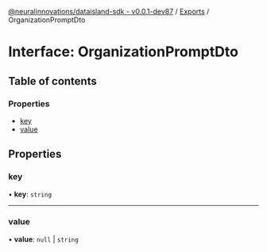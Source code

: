 [@neuralinnovations/dataisland-sdk - v0.0.1-dev87](../../README.md) / [Exports](../modules.md) / OrganizationPromptDto

# Interface: OrganizationPromptDto

## Table of contents

### Properties

- [key](OrganizationPromptDto.md#key)
- [value](OrganizationPromptDto.md#value)

## Properties

### key

• **key**: `string`

___

### value

• **value**: ``null`` \| `string`
